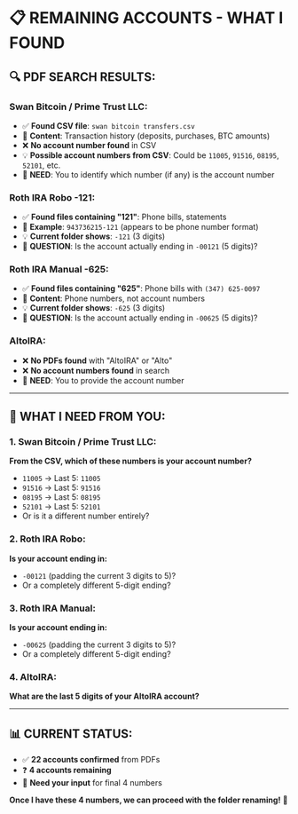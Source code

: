 # 📋 REMAINING ACCOUNTS - WHAT I FOUND

## 🔍 **PDF SEARCH RESULTS:**

### **Swan Bitcoin / Prime Trust LLC:**
- ✅ **Found CSV file**: `swan bitcoin transfers.csv`
- 📄 **Content**: Transaction history (deposits, purchases, BTC amounts)
- ❌ **No account number found** in CSV
- 💡 **Possible account numbers from CSV**: Could be `11005`, `91516`, `08195`, `52101`, etc.
- 🎯 **NEED**: You to identify which number (if any) is the account number

### **Roth IRA Robo -121:**
- ✅ **Found files containing "121"**: Phone bills, statements
- 📄 **Example**: `943736215-121` (appears to be phone number format)
- 💡 **Current folder shows**: `-121` (3 digits)
- 🎯 **QUESTION**: Is the account actually ending in `-00121` (5 digits)?

### **Roth IRA Manual -625:**
- ✅ **Found files containing "625"**: Phone bills with `(347) 625-0097`
- 📄 **Content**: Phone numbers, not account numbers
- 💡 **Current folder shows**: `-625` (3 digits)
- 🎯 **QUESTION**: Is the account actually ending in `-00625` (5 digits)?

### **AltoIRA:**
- ❌ **No PDFs found** with "AltoIRA" or "Alto"
- ❌ **No account numbers found** in search
- 🎯 **NEED**: You to provide the account number

---

## 🎯 **WHAT I NEED FROM YOU:**

### **1. Swan Bitcoin / Prime Trust LLC:**
**From the CSV, which of these numbers is your account number?**
- `11005` → Last 5: `11005`
- `91516` → Last 5: `91516` 
- `08195` → Last 5: `08195`
- `52101` → Last 5: `52101`
- Or is it a different number entirely?

### **2. Roth IRA Robo:**
**Is your account ending in:**
- `-00121` (padding the current 3 digits to 5)?
- Or a completely different 5-digit ending?

### **3. Roth IRA Manual:**
**Is your account ending in:**
- `-00625` (padding the current 3 digits to 5)?
- Or a completely different 5-digit ending?

### **4. AltoIRA:**
**What are the last 5 digits of your AltoIRA account?**

---

## 📊 **CURRENT STATUS:**
- ✅ **22 accounts confirmed** from PDFs
- ❓ **4 accounts remaining**
- 🎯 **Need your input** for final 4 numbers

**Once I have these 4 numbers, we can proceed with the folder renaming!** 🚀
